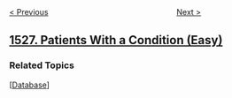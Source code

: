 <!--|This file generated by command(leetcode description); DO NOT EDIT.    |-->
<!--+----------------------------------------------------------------------+-->
<!--|@author    openset <openset.wang@gmail.com>                           |-->
<!--|@link      https://github.com/openset                                 |-->
<!--|@home      https://github.com/openset/leetcode                        |-->
<!--+----------------------------------------------------------------------+-->

[< Previous](../minimum-number-of-increments-on-subarrays-to-form-a-target-array "Minimum Number of Increments on Subarrays to Form a Target Array")
　　　　　　　　　　　　　　　　
[Next >](../shuffle-string "Shuffle String")

## [1527. Patients With a Condition (Easy)](https://leetcode.com/problems/patients-with-a-condition "患某种疾病的患者")



### Related Topics
  [[Database](../../tag/database/README.md)]

